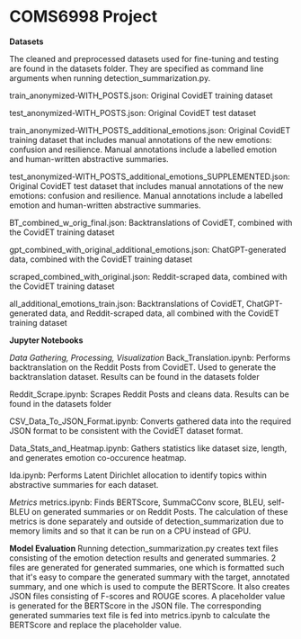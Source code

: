 # COMS6998 Project

**Datasets** 

The cleaned and preprocessed datasets used for fine-tuning and testing are found in the datasets folder. They are specified as command line arguments when running detection_summarization.py. 

train_anonymized-WITH_POSTS.json: Original CovidET training dataset 

test_anonymized-WITH_POSTS.json: Original CovidET test dataset 

train_anonymized-WITH_POSTS_additional_emotions.json: Original CovidET training dataset that includes manual annotations of the new emotions: confusion and resilience. Manual annotations include a labelled emotion and human-written abstractive summaries. 

test_anonymized-WITH_POSTS_additional_emotions_SUPPLEMENTED.json: Original CovidET test dataset that includes manual annotations of the new emotions: confusion and resilience. Manual annotations include a labelled emotion and human-written abstractive summaries. 

BT_combined_w_orig_final.json: Backtranslations of CovidET, combined with the CovidET training dataset

gpt_combined_with_original_additional_emotions.json: ChatGPT-generated data, combined with the CovidET training dataset

scraped_combined_with_original.json: Reddit-scraped data, combined with the CovidET training dataset

all_additional_emotions_train.json: Backtranslations of CovidET, ChatGPT-generated data, and Reddit-scraped data, all combined with the CovidET training dataset


**Jupyter Notebooks**

*Data Gathering, Processing, Visualization* 
Back_Translation.ipynb: Performs backtranslation on the Reddit Posts from CovidET. Used to generate the backtranslation dataset. Results can be found in the datasets folder 

Reddit_Scrape.ipynb: Scrapes Reddit Posts and cleans data. Results can be found in the datasets folder 

CSV_Data_To_JSON_Format.ipynb: Converts gathered data into the required JSON format to be consistent with the CovidET dataset format. 

Data_Stats_and_Heatmap.ipynb: Gathers statistics like dataset size, length, and generates emotion co-occurence heatmap. 

lda.ipynb: Performs Latent Dirichlet allocation to identify topics within abstractive summaries for each dataset. 

*Metrics*
metrics.ipynb: Finds BERTScore, SummaCConv score, BLEU, self-BLEU on generated summaries or on Reddit Posts. The calculation of these metrics is done separately and outside of detection_summarization due to memory limits and so that it can be run on a CPU instead of GPU. 

**Model Evaluation**
Running detection_summarization.py creates text files consisting of the emotion detection results and generated summaries. 2 files are generated for generated summaries, one which is formatted such that it's easy to compare the generated summary with the target, annotated summary, and one which is used to compute the BERTScore. It also creates JSON files consisting of F-scores and ROUGE scores. A placeholder value is generated for the BERTScore in the JSON file. The corresponding generated summaries text file is fed into metrics.ipynb to calculate the BERTScore and replace the placeholder value. 

